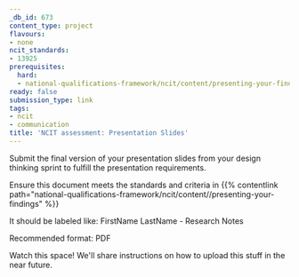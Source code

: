 ```yaml
---
_db_id: 673
content_type: project
flavours:
- none
ncit_standards:
- 13925
prerequisites:
  hard:
  - national-qualifications-framework/ncit/content/presenting-your-findings
ready: false
submission_type: link
tags:
- ncit
- communication
title: 'NCIT assessment: Presentation Slides'
---
```


Submit the final version of your presentation slides from your design thinking sprint to fulfill the presentation requirements.

Ensure this document meets the standards and criteria in {{% contentlink path="national-qualifications-framework/ncit/content//presenting-your-findings" %}}

It should be labeled like: FirstName LastName - Research Notes

Recommended format: PDF

Watch this space! We'll share instructions on how to upload this stuff in the near future.